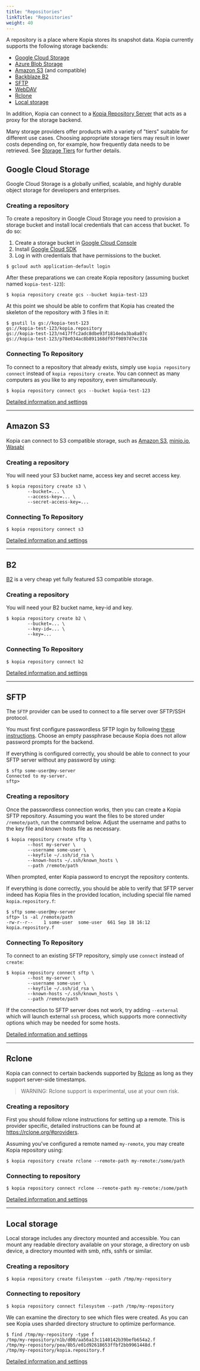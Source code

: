 ```yaml
---
title: "Repositories"
linkTitle: "Repositories"
weight: 40
---
```


A repository is a place where Kopia stores its snapshot data. Kopia currently supports the following storage backends:

* [Google Cloud Storage](#google-cloud-storage)
* [Azure Blob Storage](#azure)
* [Amazon S3](#amazon-s3) (and compatible)
* [Backblaze B2](#b2)
* [SFTP](#sftp)
* [WebDAV](#webdav)
* [Rclone](#rclone)
* [Local storage](#local-storage)

In addition, Kopia can connect to a [Kopia Repository Server](/docs/repository-server/) that acts as a proxy for the storage backend.

Many storage providers offer products with a variety of "tiers" suitable for different use cases. Choosing appropriate storage tiers may result in lower costs depending on, for example, how frequently data needs to be retrieved. See [Storage Tiers](/docs/advanced/storage-tiers/) for further details.

## Google Cloud Storage

Google Cloud Storage is a globally unified, scalable, and highly durable object storage for developers and enterprises.

### Creating a repository

To create a repository in Google Cloud Storage you need to provision a storage bucket and install local credentials that can access that bucket. To do so:

1. Create a storage bucket in [Google Cloud Console](https://console.cloud.google.com/storage/)
2. Install [Google Cloud SDK](https://cloud.google.com/sdk/)
3. Log in with credentials that have permissions to the bucket.

```shell
$ gcloud auth application-default login
```

After these preparations we can create Kopia repository (assuming bucket named `kopia-test-123`):

```shell
$ kopia repository create gcs --bucket kopia-test-123
```

At this point we should be able to confirm that Kopia has created the skeleton of the repository with 3
files in it:

```shell
$ gsutil ls gs://kopia-test-123
gs://kopia-test-123/kopia.repository
gs://kopia-test-123/n417ffc2adc8dbe93f1814eda3ba8a07c
gs://kopia-test-123/p78e034ac8b891168df97f9897d7ec316
```

### Connecting To Repository

To connect to a repository that already exists, simply use `kopia repository connect` instead of `kopia repository create`. You can connect as many computers as you like to any repository, even simultaneously.

```shell
$ kopia repository connect gcs --bucket kopia-test-123
```

[Detailed information and settings](/docs/reference/command-line/common/repository-connect-filesystem/)

---

## Amazon S3

Kopia can connect to S3 compatible storage, such as [Amazon S3](https://aws.amazon.com/s3/), [minio.io](https://minio.io/), [Wasabi](https://wasabi.com/)

### Creating a repository

You will need your S3 bucket name, access key and secret access key.

```shell
$ kopia repository create s3 \
        --bucket=... \
        --access-key=... \
        --secret-access-key=...
```

### Connecting To Repository

```shell
$ kopia repository connect s3
```

[Detailed information and settings](/docs/reference/command-line/common/repository-create-s3/)

---

## B2

[B2](https://www.backblaze.com/b2/cloud-storage.html) is a very cheap yet fully featured S3 compatible storage.

### Creating a repository

You will need your B2 bucket name, key-id and key.

```shell
$ kopia repository create b2 \
        --bucket=... \
        --key-id=... \
        --key=...
```

### Connecting To Repository

```shell
$ kopia repository connect b2
```

[Detailed information and settings](/docs/reference/command-line/common/repository-connect-b2/)

---


## SFTP

The `SFTP` provider can be used to connect to a file server over SFTP/SSH protocol.

You must first configure passwordless SFTP login by following [these instructions](https://www.redhat.com/sysadmin/passwordless-ssh). Choose an empty passphrase because Kopia does not allow password prompts for the backend.

If everything is configured correctly, you should be able to connect to your SFTP server without any password by using:

```
$ sftp some-user@my-server
Connected to my-server.
sftp>
```


### Creating a repository

Once the passwordless connection works, then you can create a Kopia SFTP repository. Assuming you want the files to be stored under `/remote/path`, run the command below. Adjust the username and paths to the key file and known hosts file as necessary.

```shell
$ kopia repository create sftp \
        --host my-server \
        --username some-user \
        --keyfile ~/.ssh/id_rsa \
        --known-hosts ~/.ssh/known_hosts \
        --path /remote/path
```

When prompted, enter Kopia password to encrypt the repository contents.

If everything is done correctly, you should be able to verify that SFTP server indeed has Kopia files in the provided location, including special file named `kopia.repository.f`:

```
$ sftp some-user@my-server
sftp> ls -al /remote/path
-rw-r--r--    1 some-user  some-user  661 Sep 18 16:12 kopia.repository.f
```

### Connecting To Repository

To connect to an existing SFTP repository, simply use `connect` instead of `create`:

```shell
$ kopia repository connect sftp \
        --host my-server \
        --username some-user \
        --keyfile ~/.ssh/id_rsa \
        --known-hosts ~/.ssh/known_hosts \
        --path /remote/path
```

If the connection to SFTP server does not work, try adding `--external` which will launch external `ssh` process, which supports more connectivity options which may be needed for some hosts.

[Detailed information and settings](/docs/reference/command-line/common/repository-connect-sftp/)

---

## Rclone

Kopia can connect to certain backends supported by [Rclone](https://rclone.org) as long as they support
server-side timestamps. 

>WARNING: Rclone support is experimental, use at your own risk.

### Creating a repository

First you should follow rclone instructions for setting up a remote. This is provider specific, detailed instructions can be found at https://rclone.org/#providers.

Assuming you've configured a remote named `my-remote`, you may create Kopia repository using:

```shell
$ kopia repository create rclone --remote-path my-remote:/some/path
```

### Connecting to repository

```shell
$ kopia repository connect rclone --remote-path my-remote:/some/path
```

[Detailed information and settings](/docs/reference/command-line/common/repository-connect-rclone/)

---

## Local storage

Local storage includes any directory mounted and accessible. You can mount any readable directory available on your storage, a directory on usb device, a directory mounted with smb, ntfs, sshfs or similar.

### Creating a repository

```shell
$ kopia repository create filesystem --path /tmp/my-repository
```

### Connecting to repository

```shell
$ kopia repository connect filesystem --path /tmp/my-repository
```

We can examine the directory to see which files were created. As you can see Kopia uses sharded directory structure to optimize performance.

```shell
$ find /tmp/my-repository -type f
/tmp/my-repository/n1b/d00/aa56a13c1140142b39befb654a2.f
/tmp/my-repository/pea/8b5/e01d92618653ffbf2bb9961448d.f
/tmp/my-repository/kopia.repository.f
```

[Detailed information and settings](/docs/reference/command-line/common/repository-connect-filesystem/)
